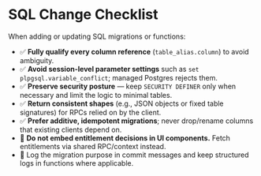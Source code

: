 # SQL Change Checklist

When adding or updating SQL migrations or functions:

- ✅ **Fully qualify every column reference** (`table_alias.column`) to avoid ambiguity.
- ✅ **Avoid session-level parameter settings** such as `set plpgsql.variable_conflict`; managed Postgres rejects them.
- ✅ **Preserve security posture** — keep `SECURITY DEFINER` only when necessary and limit the logic to minimal tables.
- ✅ **Return consistent shapes** (e.g., JSON objects or fixed table signatures) for RPCs relied on by the client.
- ✅ **Prefer additive, idempotent migrations**; never drop/rename columns that existing clients depend on.
- 🚫 **Do not embed entitlement decisions in UI components.** Fetch entitlements via shared RPC/context instead.
- 📝 Log the migration purpose in commit messages and keep structured logs in functions where applicable.
